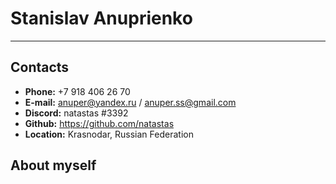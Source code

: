 # Stanislav Anuprienko 
***
## Contacts

* __Phone:__ +7 918 406 26 70
* __E-mail:__ anuper@yandex.ru / anuper.ss@gmail.com
* __Discord:__ natastas #3392
* __Github:__ https://github.com/natastas
* __Location:__ Krasnodar, Russian Federation
## About myself